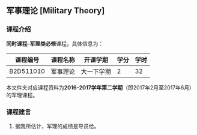 ## 军事理论 [Military Theory]

### 课程介绍

**同时课程-军理类必修**课程，具体信息为：

| 课程编号 | 课程名称 | 开课学期 | 学分 | 学时 |
| --- | --- | --- | --- | --- |
| B2D511010 | 军事理论 | 大一下学期 | 2 | 32 |

本文件夹对应课程资料为**2016-2017学年第二学期**（即2017年2月至2017年6月）的军理课程。

### 课程建言

1. 据我所估计，军理的成绩是导员给。
